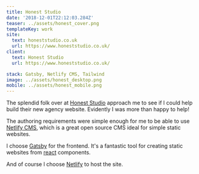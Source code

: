 ```yaml
---
title: Honest Studio
date: '2018-12-01T22:12:03.284Z'
teaser: ../assets/honest_cover.png
templateKey: work
site:
  text: honeststudio.co.uk
  url: https://www.honeststudio.co.uk/
client:
  text: Honest Studio
  url: https://www.honeststudio.co.uk/

stack: Gatsby, Netlify CMS, Tailwind
image: ../assets/honest_desktop.png
mobile: ../assets/honest_mobile.png
---
```


The splendid folk over at [Honest Studio](https://www.honeststudio.co.uk/) approach me to see if I could help build their new agency website. Evidently I was more than happy to help!

The authoring requirements were simple enough for me to be able to use [Netlify CMS](https://www.netlifycms.org/), which is a great open source CMS ideal for simple static websites. 

I choose [Gatsby](https://www.gatsbyjs.org/) for the frontend. It's a fantastic tool for creating static websites from [react](https://reactjs.org/) components.

And of course I choose [Netlify](https://www.netlify.com/) to host the site.